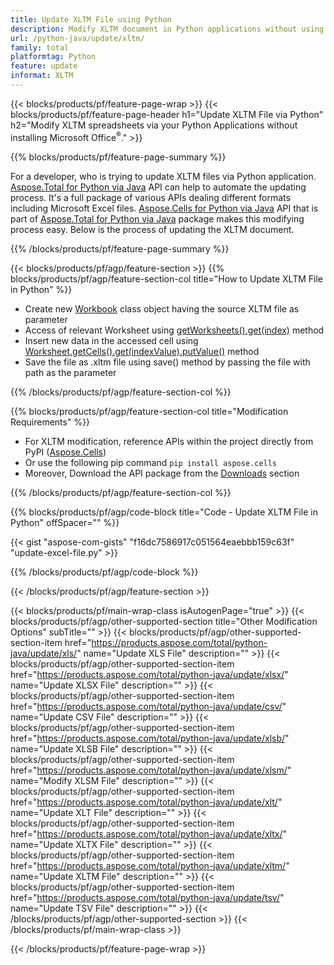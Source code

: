 ```yaml
---
title: Update XLTM File using Python
description: Modify XLTM document in Python applications without using Microsoft Excel. 
url: /python-java/update/xltm/
family: total
platformtag: Python
feature: update
informat: XLTM
---
```

{{< blocks/products/pf/feature-page-wrap >}}
{{< blocks/products/pf/feature-page-header h1="Update XLTM File via Python" h2="Modify XLTM spreadsheets via your Python Applications without installing Microsoft Office<sup>&reg;</sup>." >}}

{{% blocks/products/pf/feature-page-summary %}}

For a developer, who is trying to update XLTM files via  Python application. [Aspose.Total for Python via Java](https://products.aspose.com/total/python-java/) API can help to automate the updating process. It's a full package of various APIs dealing different formats including Microsoft Excel files. [Aspose.Cells for Python via Java](https://products.aspose.com/cells/python-java/) API that is part of [Aspose.Total for Python via Java](https://products.aspose.com/total/python-java/) package makes this modifying process easy. Below is the process of updating the XLTM document.

{{% /blocks/products/pf/feature-page-summary %}}

{{< blocks/products/pf/agp/feature-section >}}
{{% blocks/products/pf/agp/feature-section-col title="How to Update XLTM File in Python" %}}

- Create new [Workbook](https://reference.aspose.com/cells/python-java/asposecells.api/Workbook) class object having the source XLTM file as parameter
- Access of relevant Worksheet using [getWorksheets().get(index)](https://reference.aspose.com/cells/python/asposecells.api/workbook#Worksheets) method
- Insert new data in the accessed cell using [Worksheet.getCells().get(indexValue).putValue()](https://reference.aspose.com/cells/python/asposecells.api/worksheet#Cells) method
- Save the file as .xltm file using save() method by passing the file with path as the parameter

{{% /blocks/products/pf/agp/feature-section-col %}}

{{% blocks/products/pf/agp/feature-section-col title="Modification Requirements" %}}

- For XLTM modification, reference APIs within the project directly from PyPI ([Aspose.Cells](https://pypi.org/project/aspose-cells/))
- Or use the following pip command ```pip install aspose.cells``` 
- Moreover, Download the API package from the [Downloads](https://downloads.aspose.com/cells/python-java) section 

{{% /blocks/products/pf/agp/feature-section-col %}}

{{% blocks/products/pf/agp/code-block title="Code - Update XLTM File in Python" offSpacer="" %}}

{{< gist "aspose-com-gists" "f16dc7586917c051564eaebbb159c63f" "update-excel-file.py" >}}

{{% /blocks/products/pf/agp/code-block %}}

{{< /blocks/products/pf/agp/feature-section >}}

{{< blocks/products/pf/main-wrap-class isAutogenPage="true" >}}
{{< blocks/products/pf/agp/other-supported-section title="Other Modification Options" subTitle="" >}}
{{< blocks/products/pf/agp/other-supported-section-item href="https://products.aspose.com/total/python-java/update/xls/" name="Update XLS File" description="" >}}
{{< blocks/products/pf/agp/other-supported-section-item href="https://products.aspose.com/total/python-java/update/xlsx/" name="Update XLSX File" description="" >}}
{{< blocks/products/pf/agp/other-supported-section-item href="https://products.aspose.com/total/python-java/update/csv/" name="Update CSV File" description="" >}}
{{< blocks/products/pf/agp/other-supported-section-item href="https://products.aspose.com/total/python-java/update/xlsb/" name="Update XLSB File" description="" >}}
{{< blocks/products/pf/agp/other-supported-section-item href="https://products.aspose.com/total/python-java/update/xlsm/" name="Modify XLSM File" description="" >}}
{{< blocks/products/pf/agp/other-supported-section-item href="https://products.aspose.com/total/python-java/update/xlt/" name="Update XLT File" description="" >}}
{{< blocks/products/pf/agp/other-supported-section-item href="https://products.aspose.com/total/python-java/update/xltx/" name="Update XLTX File" description="" >}}
{{< blocks/products/pf/agp/other-supported-section-item href="https://products.aspose.com/total/python-java/update/xltm/" name="Update XLTM File" description="" >}}
{{< blocks/products/pf/agp/other-supported-section-item href="https://products.aspose.com/total/python-java/update/tsv/" name="Update TSV File" description="" >}}
{{< /blocks/products/pf/agp/other-supported-section >}}
{{< /blocks/products/pf/main-wrap-class >}}

{{< /blocks/products/pf/feature-page-wrap >}}